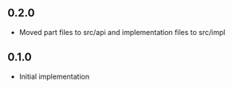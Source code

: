 ## 0.2.0

* Moved part files to src/api and implementation files to src/impl

## 0.1.0

* Initial implementation